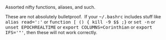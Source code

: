 Assorted nifty functions, aliases, and such.

These are not absolutely bulletproof.&nbsp;&nbsp;If your <tt>~/.bashrc</tt> includes stuff like <tt>alias read=':'</tt> or <tt>function [ () { kill -9 $$ ;}</tt> or <tt>set -n</tt> or <tt>unset EPOCHREALTIME</tt> or <tt>export COLUMNS=Corinthian</tt> or <tt>export IFS='"'</tt>, then these will not work correctly.

